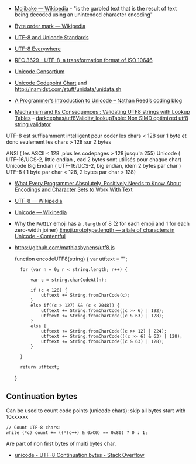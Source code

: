 - [Mojibake — Wikipedia](https://en.wikipedia.org/wiki/Mojibake) - "is the garbled text that is the result of text being decoded using an unintended character encoding"

- [Byte order mark — Wikipedia](https://en.wikipedia.org/wiki/Byte_order_mark)
- [UTF-8 and Unicode Standards](http://www.utf-8.com/)
- [UTF-8 Everywhere](http://utf8everywhere.org/)
- [RFC 3629 - UTF-8, a transformation format of ISO 10646](https://tools.ietf.org/html/rfc3629)
- [Unicode Consortium](http://www.unicode.org/)
- [Unicode Codepoint Chart](http://inamidst.com/stuff/unidata/) and http://inamidst.com/stuff/unidata/unidata.sh
- [A Programmer’s Introduction to Unicode – Nathan Reed’s coding blog](http://reedbeta.com/blog/programmers-intro-to-unicode/)
- [Mechanism and Its Consequences : Validating UTF8 strings with Lookup Tables](http://darkcephas.blogspot.com/2018/10/validating-utf8-strings-with-lookup.html) - [darkcephas/utf8Validity_lookupTable: Non SIMD optimized utf8 string validator](https://github.com/darkcephas/utf8Validity_lookupTable)

UTF-8 est suffisamment intelligent pour coder les chars < 128 sur 1 byte et donc seulement les chars > 128 sur 2 bytes

ANSI ( les ASCII < 128 ,plus les codepages > 128 jusqu'a 255)
Unicode ( UTF-16/UCS-2, little endian , cad 2 bytes sont utilisés pour chaque char)
Unicode Big Endian ( UTF-16/UCS-2, big endian, idem 2 bytes par char )
UTF-8 ( 1 byte par char < 128, 2 bytes par char > 128) 

- [What Every Programmer Absolutely, Positively Needs to Know About Encodings and Character Sets to Work With Text](http://kunststube.net/encoding/)
- [UTF-8 — Wikipedia](https://en.wikipedia.org/wiki/UTF-8)
- [Unicode — Wikipedia](https://en.wikipedia.org/wiki/Unicode#UTF)
- Why the `FAMILY` emoji has a `.length` of 8 (2 for each emoji and 1 for each zero-width joiner) [Emoji.prototype.length — a tale of characters in Unicode - Contentful](https://www.contentful.com/blog/2016/12/06/unicode-javascript-and-the-emoji-family/)

- https://github.com/mathiasbynens/utf8.js
 
	function encodeUTF8(string) {
		var utftext = "";
	
		for (var n = 0; n < string.length; n++) {
		
			var c = string.charCodeAt(n);
		
			if (c < 128) {
				utftext += String.fromCharCode(c);
			}
			else if((c > 127) && (c < 2048)) {
				utftext += String.fromCharCode((c >> 6) | 192);
				utftext += String.fromCharCode((c & 63) | 128);
			}
			else {
				utftext += String.fromCharCode((c >> 12) | 224);
				utftext += String.fromCharCode(((c >> 6) & 63) | 128);
				utftext += String.fromCharCode((c & 63) | 128);
			}
		
		}
	
		return utftext;
	}

## Continuation bytes

Can be used to count code points (unicode chars): skip all bytes start with 10xxxxxx

	// Count UTF-8 chars:
	while (*c) count += ((*(c++) & 0xC0) == 0x80) ? 0 : 1;

Are part of non first bytes of multi bytes char.

- [unicode - UTF-8 Continuation bytes - Stack Overflow](https://stackoverflow.com/questions/9356169/utf-8-continuation-bytes/9356203#9356203)